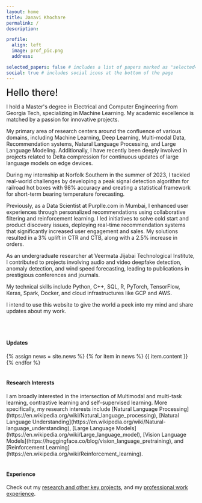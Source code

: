 ```yaml
---
layout: home
title: Janavi Khochare
permalink: /
description:

profile:
  align: left
  image: prof_pic.png
  address:

selected_papers: false # includes a list of papers marked as "selected={true}"
social: true # includes social icons at the bottom of the page
---
```


<!-- <br> -->
<span style="font-weight:500; font-size: 25px" > Hello there!</span>

I hold a Master's degree in Electrical and Computer Engineering from Georgia Tech, specializing in Machine Learning. My academic excellence is matched by a passion for innovative projects. <br>

My primary area of research centers around the confluence of various domains, including Machine Learning, Deep Learning, Multi-modal Data, Recommendation systems, Natural Language Processing, and Large Language Modeling. Additionally, I have recently been deeply involved in projects related to Delta compression for continuous updates of large language models on edge devices. <br>


During my internship at Norfolk Southern in the summer of 2023, I tackled real-world challenges by developing a peak signal detection algorithm for railroad hot boxes with 98% accuracy and creating a statistical framework for short-term bearing temperature forecasting. <br>

Previously, as a Data Scientist at Purplle.com in Mumbai, I enhanced user experiences through personalized recommendations using collaborative filtering and reinforcement learning. I led initiatives to solve cold start and product discovery issues, deploying real-time recommendation systems that significantly increased user engagement and sales. My solutions resulted in a 3% uplift in CTR and CTB, along with a 2.5% increase in orders. <br>

As an undergraduate researcher at Veermata Jijabai Technological Institute, I contributed to projects involving audio and video deepfake detection, anomaly detection, and wind speed forecasting, leading to publications in prestigious conferences and journals. <br>

My technical skills include Python, C++, SQL, R, PyTorch, TensorFlow, Keras, Spark, Docker, and cloud infrastructures like GCP and AWS.<br>

I intend to use this website to give the world a peek into my mind and share updates about my work.<br>

<br><br>

<h4>Updates</h4>
<div class="news">
  {% assign news = site.news %}
  {% for item in news %}
  {{ item.content }}
  {% endfor %}
</div>
<br>

<h4>Research Interests</h4>
 I am broadly interested in the intersection of Multimodal and multi-task learning, contrastive learning and self-supervised learning. More specifically, my research interests include [Natural Language Processing](https://en.wikipedia.org/wiki/Natural_language_processing), [Natural Language Understanding](https://en.wikipedia.org/wiki/Natural-language_understanding), [Large Language Models](https://en.wikipedia.org/wiki/Large_language_model), [Vision Language Models](https://huggingface.co/blog/vision_language_pretraining), and [Reinforcement Learning](https://en.wikipedia.org/wiki/Reinforcement_learning). 
<br><br>

<h4>Experience</h4>
Check out my <a href="{{ 'projects' | relative_url }}">research and other key projects</a>, and my <a href="{{ 'work' | relative_url }}">professional work experience</a>. 
<br><br>


<!-- <h4>Teaching Responsibilities and Service</h4>
<br>
<div class="work">

  <div class="work-item">
    <div class="work-bubble-with-date">
      <img src="/assets/img/teaching.jpg" class="work-bubble" />
    </div>
    <p class="work-text">
      <strong>Graduate Teaching Assistant | Georgia Tech</strong> <br/>
      <span style="font-size: 0.9rem">
       CS 6601 - Artificial Intelligence, Fall 2022 <br>
       </span>
    </p>
  </div>
  
  <div class="work-item">
    <div class="work-bubble-with-date">
      <img src="/assets/img/teaching.jpg" class="work-bubble" />
    </div>
    <p class="work-text">
      <strong>Teaching Assistant | IIT Bombay</strong> <br/>
      <span style="font-size: 0.9rem">
       » CS 419 - Introduction to Machine Learning, Spring 2022 <br>
       » CS 101 - Computer Programming and Utilization, Spring 2022 <br>
       » IE 643 - Deep Learning, Fall 2021 <br>
       » ME 119 - Engineering Graphics and Drawing, Fall 2021 <br>
       » MA 106 - Linear Algebra, Spring 2021 <br>
       » MA 108 - Differential Equations, Spring 2021 <br>
       » PH 107 - Quantum Physics and applications, Fall 2020 <br>
       </span>
    </p>
  </div>

  <div class="work-item vertical-center-text">
    <div class="work-bubble-with-date">
      <img src="/assets/img/smp.jpg" class="work-bubble" />
    </div>
    <p class="work-text">
      <strong>Department Academic Mentor, Mechanical Engineering, from Fall 2021</strong> <br/>
      <strong>Institute Student Mentor, from Fall 2021</strong> <br/>
    </p>
  </div>

  <div class="work-item vertical-center-text">
    <div class="work-bubble-with-date">
      <img src="/assets/img/erc.jpeg" class="work-bubble" />
    </div>
    <p class="work-text">
      <strong>Manager, Electronics and Robotics Club, IIT Bombay, 2020-21</strong> <br/>
    </p>
  </div> 


</div> -->
